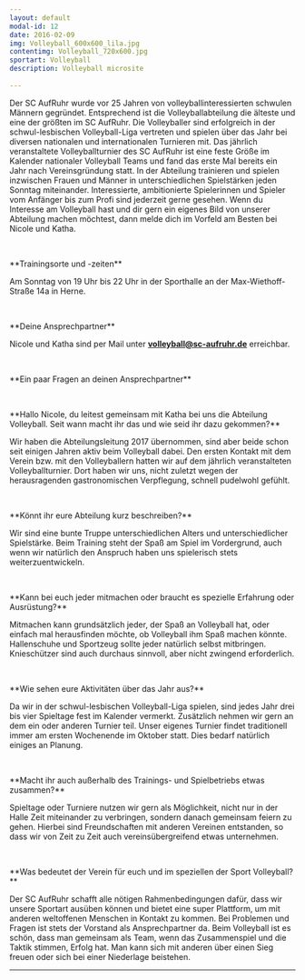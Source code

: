 ```yaml
---
layout: default
modal-id: 12
date: 2016-02-09
img: Volleyball_600x600_lila.jpg
contentimg: Volleyball_720x600.jpg
sportart: Volleyball
description: Volleyball microsite
             
---
```


Der SC AufRuhr wurde vor 25 Jahren von volleyballinteressierten schwulen Männern gegründet. Entsprechend ist die Volleyballabteilung die älteste und eine der größten im SC AufRuhr. Die Volleyballer sind erfolgreich in der schwul-lesbischen Volleyball-Liga vertreten und spielen über das Jahr bei diversen nationalen und internationalen Turnieren mit. Das jährlich veranstaltete Volleyballturnier des SC AufRuhr ist eine feste Größe im Kalender nationaler Volleyball Teams und fand das erste Mal bereits ein Jahr nach Vereinsgründung statt. In der Abteilung trainieren und spielen inzwischen Frauen und Männer in unterschiedlichen Spielstärken jeden Sonntag miteinander. Interessierte, ambitionierte Spielerinnen und Spieler vom Anfänger bis zum Profi sind jederzeit gerne gesehen.
Wenn du Interesse am Volleyball hast und dir gern ein eigenes Bild von unserer Abteilung machen möchtest, dann melde dich im Vorfeld am Besten bei Nicole und Katha.
  
<p>&nbsp;</p>
**Trainingsorte und -zeiten**

Am Sonntag von 19 Uhr bis 22 Uhr in der Sporthalle an der Max-Wiethoff-Straße 14a in Herne.

<p>&nbsp;</p>
**Deine Ansprechpartner**

Nicole und Katha sind per Mail unter <b><a href="mailto:volleyball@sc-aufruhr.de"><font color="#0000FF">volleyball@sc-aufruhr.de</font></a></b> erreichbar.
  
<p>&nbsp;</p>
**Ein paar Fragen an deinen Ansprechpartner**

<p>&nbsp;</p>
**Hallo Nicole, du leitest gemeinsam mit Katha bei uns die Abteilung Volleyball. Seit wann macht ihr das und wie seid ihr dazu gekommen?**
  
Wir haben die Abteilungsleitung 2017 übernommen, sind aber beide schon seit einigen Jahren aktiv beim Volleyball dabei. Den ersten Kontakt mit dem Verein bzw. mit den Volleyballern hatten wir auf dem jährlich veranstalteten Volleyballturnier. Dort haben wir uns, nicht zuletzt wegen der herausragenden gastronomischen Verpflegung, schnell pudelwohl gefühlt.

<p>&nbsp;</p>
**Könnt ihr eure Abteilung kurz beschreiben?**

Wir sind eine bunte Truppe unterschiedlichen Alters und unterschiedlicher Spielstärke. Beim Training steht der Spaß am Spiel im Vordergrund, auch wenn wir natürlich den Anspruch haben uns spielerisch stets weiterzuentwickeln.

<p>&nbsp;</p>
**Kann bei euch jeder mitmachen oder braucht es spezielle Erfahrung oder Ausrüstung?**

Mitmachen kann grundsätzlich jeder, der Spaß an Volleyball hat, oder einfach mal herausfinden möchte, ob Volleyball ihm Spaß machen könnte. Hallenschuhe und Sportzeug sollte jeder natürlich selbst mitbringen. Knieschützer sind auch durchaus sinnvoll, aber nicht zwingend erforderlich.

<p>&nbsp;</p>
**Wie sehen eure Aktivitäten über das Jahr aus?**

Da wir in der schwul-lesbischen Volleyball-Liga spielen, sind jedes Jahr drei bis vier Spieltage fest im Kalender vermerkt. Zusätzlich nehmen wir gern an dem ein oder anderen Turnier teil. Unser eigenes Turnier findet traditionell immer am ersten Wochenende im Oktober statt. Dies bedarf natürlich einiges an Planung.

<p>&nbsp;</p>
**Macht ihr auch außerhalb des Trainings- und Spielbetriebs etwas zusammen?**

Spieltage oder Turniere nutzen wir gern als Möglichkeit, nicht nur in der Halle Zeit miteinander zu verbringen, sondern danach gemeinsam feiern zu gehen. Hierbei sind Freundschaften mit anderen Vereinen entstanden, so dass wir von Zeit zu Zeit auch vereinsübergreifend etwas unternehmen.

<p>&nbsp;</p>
**Was bedeutet der Verein für euch und im speziellen der Sport Volleyball?**

Der SC AufRuhr schafft alle nötigen Rahmenbedingungen dafür, dass wir unsere Sportart ausüben können und bietet eine super Plattform, um mit anderen weltoffenen Menschen in Kontakt zu kommen. Bei Problemen und Fragen ist stets der Vorstand als Ansprechpartner da. 
Beim Volleyball ist es schön, dass man gemeinsam als Team, wenn das Zusammenspiel und die Taktik stimmen, Erfolg hat. Man kann sich mit anderen über einen Sieg freuen oder sich bei einer Niederlage beistehen.

___
